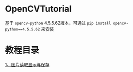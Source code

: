 # OpenCVTutorial

基于 `opencv-python` 4.5.5.62版本，可通过 `pip install opencv-python==4.5.5.62` 来安装

# 教程目录

[1、图片读取显示与保存](1_图片读取显示与保存)